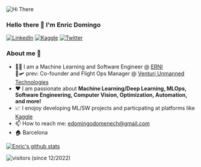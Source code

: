 ![Hi There](./vtol_enric.gif)

### Hello there 👋 I'm Enric Domingo

<p> <a href="https://www.linkedin.com/in/e-domingo/" target="_blank"><img alt="LinkedIn" src="https://img.shields.io/badge/linkedin-%230077B5.svg?&style=for-the-badge&logo=linkedin&logoColor=white" /></a>  
<a href="https://www.kaggle/edomingo" target="_blank"><img alt="Kaggle" src="https://road-to-kaggle-grandmaster.vercel.app/api/simple/edomingo" /></a>  
<a href="https://www.twitter/mad_enrico" target="_blank"><img alt="Twitter" src="https://img.shields.io/twitter/follow/mad_enrico?style=for-the-badge" /></a>

</p>  

### About me :raising_hand:
- :technologist:  I am a Machine Learning and Software Engineer @ [ERNI](https://www.betterask.erni/)  
    :satellite::small_airplane: prev: Co-founder and Flight Ops Manager @ [Venturi Unmanned Technologies](https://www.youtube.com/@venturiunmannedtechnologie2518/featured)
- ❤️ I am passionate about **Machine Learning/Deep Learning, MLOps, Software Engineering, Computer Vision, Optimization, Automation, and more!** 
- :chart_with_upwards_trend: I enojoy developing ML/SW projects and particpating at platforms like [Kaggle](https://www.kaggle/edomingo)
- 📫 How to reach me: edomingodomenech@gmail.com
- 🏠 Barcelona


[![Enric's github stats](https://github-readme-stats.vercel.app/api?username=enricd)](https://github.com/anuraghazra/github-readme-stats)

![visitors (since 12/2022)](https://visitor-badge.glitch.me/badge?page_id=enricd.count_visitors)
